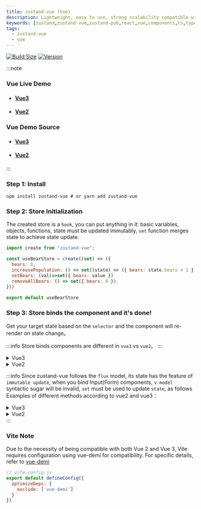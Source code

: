 ```yaml
---
title: zustand-vue (Vue)
description: Lightweight, easy to use, strong scalability compatible with vue front-end state management solution - zustand-vue
keywords: [zustand,zustand-vue,zustand-pub,react,vue,components,ts,typescript,Cross-Application,Cross-Framework,share state,share data, js, javascript]
tags:
  - zustand-vue
  - vue
---
```



[![Build Size](https://img.shields.io/bundlephobia/minzip/zustand-vue?label=bundle%20size)](https://bundlephobia.com/result?p=zustand-vue)
[![Version](https://img.shields.io/npm/v/zustand-vue?style=flat)](https://www.npmjs.com/package/zustand-vue)
<!-- [![Downloads](https://img.shields.io/npm/dt/zustand-vue.svg?style=flat)](https://www.npmjs.com/package/zustand-vue) -->

:::note
### Vue Live Demo
- #### [Vue3](https://codesandbox.io/s/sleepy-feynman-fwqhoe?file=/src/components/Action2.vue)
- #### [Vue2](https://codesandbox.io/s/strange-agnesi-zzwpzg?file=/src/components/Action.vue)

### Vue Demo Source
- #### [Vue3](https://github.com/AwesomeDevin/zustand-vue/tree/main/demos/vue3)
- #### [Vue2](https://github.com/AwesomeDevin/zustand-vue/tree/main/demos/vue2) 
:::
### Step 1: Install 
```shell
npm install zustand-vue # or yarn add zustand-vue
```

### Step 2: Store Initialization
The created store is a `hook`, you can put anything in it: basic variables, objects, functions, state must be updated immutably, `set` function merges state to achieve state update.
```js
import create from "zustand-vue";

const useBearStore = create((set) => ({
  bears: 0,
  increasePopulation: () => set((state) => ({ bears: state.bears + 1 })),
  setBears: (val)=>set({ bears: value })
  removeAllBears: () => set({ bears: 0 }),
}))

export default useBearStore
```

### Step 3: Store binds the component and it's done!
Get your target state based on the `selector` and the component will re-render on state change。

:::info
Store binds components are different in `vue3` vs `vue2`。
:::

<details>
<summary>Vue3</summary>

#### Get target state：bears
- Method 1： Select the state in `setup`
```js
<template>
  <div>store.bears: {{ bears }}</div>
</template>
<script setup>
import useBearStore from "./store";
const bears = useBearStore((state) => state.bears)
</script>
``` 

- Method 2：Initialize data based on `useBearStore`
```js
<template>
  <div>store.bears: {{ bears }}</div>
</template>
<script>
import useBearStore from "./store";
export default {
  data() {
    return {
      bears: useBearStore((state) => state.bears),
    };
  }
};
</script>
```

#### Update target state：bears
- Method 1: Triggers changes in `setup`
```js
<script setup lang="ts">
import useBearStore from "./store";
const increasePopulation = useBearStore((state) => state.increasePopulation);
const removeAllBears = useBearStore((state) => state.removeAllBears);
</script>

<template>
  <button @click="increasePopulation">increasePopulation</button>
  <button @click="removeAllBears">removeAllBears</button>
</template>
```

- Method 2: Triggers changes based on `store` initialize `methods`
```js
<script>
import useBearStore from "./store";
const increasePopulation = useBearStore((state) => state.increasePopulation);
const removeAllBears = useBearStore((state) => state.removeAllBears);

export default {
  methods: {
    increasePopulation,
    removeAllBears,
  },
};
</script>

<template>
  <button @click="increasePopulation">increasePopulation</button>
  <button @click="removeAllBears">removeAllBears</button>
</template>

```

- Method 3: Changes based on `methods` call function
```js
<script>
import useBearStore from "./store";

const increase = useBearStore((state) => state.increasePopulation);
const remove = useBearStore((state) => state.removeAllBears);

export default {
  methods: {
    increasePopulation() {
      increase();
    },
    removeAllBears() {
      remove();
    },
  },
};
</script>

<template>
  <button @click="increasePopulation">increasePopulation</button>
  <button @click="removeAllBears">removeAllBears</button>
</template>
```
</details>

<details>
<summary>Vue2</summary>

#### Get target state：bears

:::danger
In the vue2 environment, due to compatibility issues, `selector` is not recommended. It is recommended to use `useBearStore()` to get the state
:::

```js
<template>
  <div>store.bears: {{ Store.bears }}</div>
</template>

<script>
import useBearStore from "./store";
export default {
  data() {
    return {
      Store: useBearStore(),
    };
  },
};
</script>
```
It can also be used with `computed`
```js
<template>
  <div>store.bears: {{ bears }}</div>
</template>

<script>
import useBearStore from "./store";
export default {
  data() {
    return {
      Store: useBearStore(),
    };
  },
  computed: {
    bears() {
      return this.store.bears;
    },
  },
};
</script>
```

#### Update target state：bears

- Method 1: Triggers changes based on `store` initialize `methods`
```js
<script>
import useBearStore from "./store";
const increasePopulation = useBearStore((state) => state.increasePopulation);
const removeAllBears = useBearStore((state) => state.removeAllBears);

export default {
  methods: {
    increasePopulation,
    removeAllBears,
  },
};
</script>

<template>
  <button @click="increasePopulation">increasePopulation</button>
  <button @click="removeAllBears">removeAllBears</button>
</template>
```


- Method 2: Changes based on `methods` call function
```js
<script>
import useBearStore from "./store";

const increase = useBearStore((state) => state.increasePopulation);
const remove = useBearStore((state) => state.removeAllBears);

export default {
  methods: {
    increasePopulation() {
      increase();
    },
    removeAllBears() {
      remove();
    },
  },
};
</script>

<template>
  <button @click="increasePopulation">increasePopulation</button>
  <button @click="removeAllBears">removeAllBears</button>
</template>
```
</details>

:::info
Since zustand-vue follows the `flux` model, its state has the feature of `immutable update`, when you bind Input(Form) components, `v-model` syntactic sugar will be invalid, `set` must be used to update `state`, as follows Examples of different methods according to vue2 and vue3：

<details>
<summary>Vue3</summary>

- Method 1
```js
<template>
  <input v-model="bears" @input="handleChange" />
  {/* or <input :bind="bears" @input="handleChange" /> */}
</template>

<script setup>
  import useBearStore from "./store";
  const setBears = useBearStore((state) => state.setBears);
  const handleChange = (e) => { setBears(e.target.value) }
</script>
```

- Method 2
```js
<template>
  <input v-model="bears" @input="handleChange" />
  {/* or <input :bind="bears" @input="handleChange" /> */}
</template>
<script>
import useBearStore from "./store";

const setBears = useBearStore((state) => state.setBears);

export default {
  data() {
    return {
      bears: useBearStore((state) => state.bears),
    };
  },
  methods: {
    handleChange(e){
      setBears(e.target.value)
    }
  }
};
</script>
```
</details>



<details>
<summary>Vue2</summary>

- Method1 1
```js
<template>
  <input v-model="bears" />
</template>
<script>
import useBearStore from "./store";

const setBears = useBearStore((state) => state.setBears);

export default {
  data() {
    return {
      store: useBearStore(),
    };
  },
  computed:{
    bears:{
      get(){
        return this.store.bears
      },
      set(val){
        setBears(val)
      }
    }
  }
};
</script>
```

- Method 2
```js
<template>
  <input v-model="store.bears" @input="handleChange" />
  {/* or <input :bind="bears" @input="handleChange" /> */}
</template>
<script>
import useBearStore from "./store";

const setBears = useBearStore((state) => state.setBears);

export default {
  data() {
    return {
      store: useBearStore(),
    };
  },
  methods:{
    handleChange(e){
      setBears(e.target.value)
    }
  }
};
</script>
```
</details>
:::

### Vite Note
Due to the necessity of being compatible with both Vue 2 and Vue 3, Vite requires configuration using vue-demi for compatibility. For specific details, refer to [vue-demi](https://github.com/vueuse/vue-demi)
```vite.config.js
// vite.config.js
export default defineConfig({
  optimizeDeps: {
    exclude: ['vue-demi']
  }
})
```